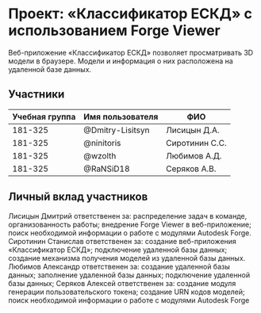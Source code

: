 # Проект: «Классификатор ЕСКД» с использованием Forge Viewer
Веб-приложение «Классификатор ЕСКД» позволяет просматривать 3D модели в браузере.
Модели и информация о них расположена на удаленной базе данных.

## Участники

| Учебная группа | Имя пользователя | ФИО                      |
|----------------|------------------|--------------------------|
| 181-325        | @Dmitry-Lisitsyn | Лисицын Д.А.             |
| 181-325        | @ninitoris       | Сиротинин С.С.           |
| 181-325        | @wzolth          | Любимов А.Д.             |
| 181-325        | @RaNSiD18          | Серяков А.В.             |

## Личный вклад участников

Лисицын Дмитрий  ответственен за:
распределение задач в команде, организованность работы;
внедрение Forge Viewer в веб-приложение;
поиск необходимой информации о работе с модулями Autodesk Forge.
Сиротинин Станислав ответственен за: 
создание веб-приложения «Классификатор ЕСКД»;
подключение удаленной базы данных;
создание механизма получения моделей из удаленной базы данных.
Любимов Александр  ответственен за:
создание удаленной базы данных;
заполнение удаленной базы данных;
подключение удаленной базы данных;
Серяков Алексей ответственен за: 
создание модуля генерации пользовательского токена;
создание URN кодов моделей;
поиск необходимой информации о работе с модулями Autodesk Forge
